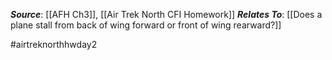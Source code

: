 

***Source***: [[AFH Ch3]], [[Air Trek North CFI Homework]]
***Relates To***: [[Does a plane stall from back of wing forward or front of wing rearward?]]

#airtreknorthhwday2